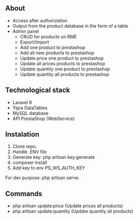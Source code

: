 

## About 

- Access after authorization
- Output from the product database in the form of a table
- Admin panel
    - CRUD for products on RME
    - Export/Import
    - Add one product to prestashop
    - Add all new products to prestashop
    - Update price one product to prestashop
    - Update all prices products to prestashop
    - Update quantity one product to prestashop
    - Update quantity all products to prestashop


## Technological stack

- Laravel 9
- Yajra DataTables
- MySQL database
- API PrestaShop (WebService)

## Instalation 

1. Clone repo.
2. Handle .ENV file
3. Generate key: php artisan key:generate
4. composer install
5. Add key to env PS_WS_AUTH_KEY

For dev purpose: php artisan serve.

## Commands
- php artisan update:price (Update prices all products)
- php artisan update:quantity (Update quantity all products)
 
